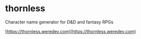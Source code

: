 # thornless
Character name generator for D&amp;D and fantasy RPGs

[https://thornless.weredev.com](https://thornless.weredev.com)
